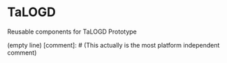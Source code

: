 # TaLOGD
Reusable components for TaLOGD Prototype

(empty line)
[comment]: # (This actually is the most platform independent comment)
